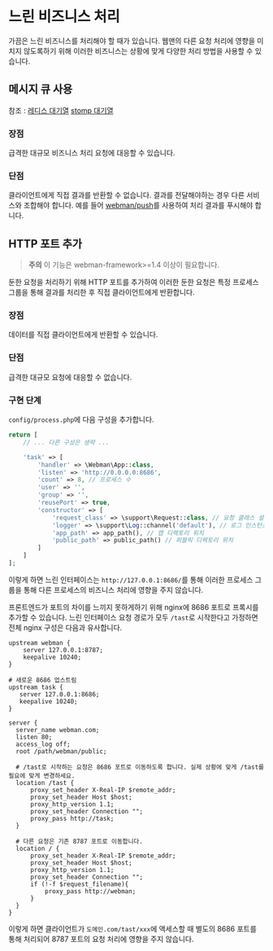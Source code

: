 # 느린 비즈니스 처리

가끔은 느린 비즈니스를 처리해야 할 때가 있습니다. 웹맨의 다른 요청 처리에 영향을 미치지 않도록하기 위해 이러한 비즈니스는 상황에 맞게 다양한 처리 방법을 사용할 수 있습니다.

## 메시지 큐 사용
참조 : [레디스 대기열](../queue/redis.md) [stomp 대기열](../queue/stomp.md)

### 장점
급격한 대규모 비즈니스 처리 요청에 대응할 수 있습니다.

### 단점
클라이언트에게 직접 결과를 반환할 수 없습니다. 결과를 전달해야하는 경우 다른 서비스와 조합해야 합니다. 예를 들어 [webman/push](https://www.workerman.net/plugin/2)를 사용하여 처리 결과를 푸시해야 합니다.

## HTTP 포트 추가

> **주의**
> 이 기능은 webman-framework>=1.4 이상이 필요합니다.

둔한 요청을 처리하기 위해 HTTP 포트를 추가하여 이러한 둔한 요청은 특정 프로세스 그룹을 통해 결과를 처리한 후 직접 클라이언트에게 반환합니다.

### 장점
데이터를 직접 클라이언트에게 반환할 수 있습니다.

### 단점
급격한 대규모 요청에 대응할 수 없습니다.

### 구현 단계
`config/process.php`에 다음 구성을 추가합니다.
```php
return [
    // ... 다른 구성은 생략 ...

    'task' => [
        'handler' => \Webman\App::class,
        'listen' => 'http://0.0.0.0:8686',
        'count' => 8, // 프로세스 수
        'user' => '',
        'group' => '',
        'reusePort' => true,
        'constructor' => [
            'request_class' => \support\Request::class, // 요청 클래스 설정
            'logger' => \support\Log::channel('default'), // 로그 인스턴스
            'app_path' => app_path(), // 앱 디렉토리 위치
            'public_path' => public_path() // 퍼블릭 디렉토리 위치
        ]
    ]
];
```

이렇게 하면 느린 인터페이스는 `http://127.0.0.1:8686/`를 통해 이러한 프로세스 그룹을 통해 다른 프로세스의 비즈니스 처리에 영향을 주지 않습니다.

프론트엔드가 포트의 차이를 느끼지 못하게하기 위해 nginx에 8686 포트로 프록시를 추가할 수 있습니다. 느린 인터페이스 요청 경로가 모두 `/tast`로 시작한다고 가정하면 전체 nginx 구성은 다음과 유사합니다.
```nginx
upstream webman {
    server 127.0.0.1:8787;
    keepalive 10240;
}

# 새로운 8686 업스트림
upstream task {
   server 127.0.0.1:8686;
   keepalive 10240;
}

server {
  server_name webman.com;
  listen 80;
  access_log off;
  root /path/webman/public;

  # /tast로 시작하는 요청은 8686 포트로 이동하도록 합니다. 실제 상황에 맞게 /tast를 필요에 맞게 변경하세요.
  location /tast {
      proxy_set_header X-Real-IP $remote_addr;
      proxy_set_header Host $host;
      proxy_http_version 1.1;
      proxy_set_header Connection "";
      proxy_pass http://task;
  }

  # 다른 요청은 기존 8787 포트로 이동합니다.
  location / {
      proxy_set_header X-Real-IP $remote_addr;
      proxy_set_header Host $host;
      proxy_http_version 1.1;
      proxy_set_header Connection "";
      if (!-f $request_filename){
          proxy_pass http://webman;
      }
  }
}
```

이렇게 하면 클라이언트가 `도메인.com/tast/xxx`에 액세스할 때 별도의 8686 포트를 통해 처리되어 8787 포트의 요청 처리에 영향을 주지 않습니다.
